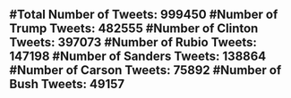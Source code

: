 #Total Number of Tweets: 999450 
#Number of Trump Tweets: 482555
#Number of Clinton Tweets: 397073
#Number of Rubio Tweets: 147198
#Number of Sanders Tweets: 138864
#Number of Carson Tweets: 75892
#Number of Bush Tweets: 49157
---
